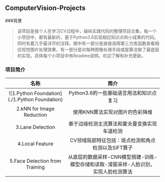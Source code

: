 ## ComputerVision-Projects

###背景
>该项目是我个人在学习CV过程中，操纵实践代码的整理项目合集，每一个小项目中，都有最新的，基于Python3.6实现相应知识点和小成果的代码。同时有着几乎最详尽的注释。期中有一部分是直接调用第三方库函数查看相应视觉图片处理效果，有一部分是对每种图像处理手段或是算法做了最底层的实现。具体每个小项目中有Readme说明。欢迎了解和补充更新。

### 项目简介
|名称|简介|
|:-------------:|:-------------:|
|![1.Python Foundation](./1.Python Foundation)|Python3.6的一些基础语言用法和知识点复习|
|2.kNN for Image Reduction|使用KNN算法实现对图片的色彩降维|
|3.Lane Detection|基于边缘检测主流算法和霍夫曼变换实现车道检测|
|4.Local Feature|CV领域局部特征包括：斑点检测和角点检测以及SIFT算子|
|5.Face Detection from Training|从底层的数据采样-CNN模型搭建-训练-模型存储和读取-滑窗采样-人脸识别，实现人脸检测算法|
